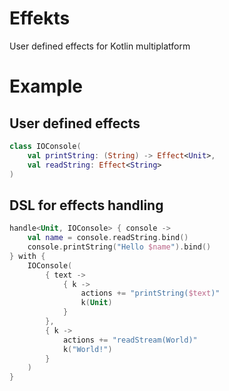 # Effekts

User defined effects for Kotlin multiplatform

# Example

## User defined effects

```kotlin
class IOConsole(
    val printString: (String) -> Effect<Unit>,
    val readString: Effect<String>
)
```

## DSL for effects handling

```kotlin
handle<Unit, IOConsole> { console ->
    val name = console.readString.bind()
    console.printString("Hello $name").bind()
} with {
    IOConsole(
        { text ->
            { k ->
                actions += "printString($text)"
                k(Unit)
            }
        },
        { k ->
            actions += "readStream(World)"
            k("World!")
        }
    )
}
```
